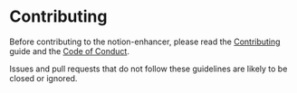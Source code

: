 # Contributing

Before contributing to the notion-enhancer, please read the
[Contributing](https://notion-enhancer.github.io/about/contributing)
guide and the [Code of Conduct](https://notion-enhancer.github.io/about/code-of-conduct).

Issues and pull requests that do not follow these
guidelines are likely to be closed or ignored.
